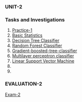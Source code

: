 ### UNIT-2



### Tasks and Investigations
1. [Practice-1](https://github.com/rulom24/DatosMasivos/blob/Unit-2/Practice/Practice-1.scala)
2. [Basic Statistics](https://github.com/rulom24/DatosMasivos/blob/Unit-2/Practice/Practica-Basic%20Statistics.pdf)
3. [Decision Tree Classifier](https://github.com/rulom24/DatosMasivos/blob/Unit-2/Practice/Practica-Decision%20Tree%20Classifier.pdf)
4. [Random Forest Classifier](https://github.com/rulom24/DatosMasivos/blob/Unit-2/Practice/Practica-Random%20Forest%20Classifier.pdf)
5. [Gradient-boosted-tree-classifier](https://github.com/rulom24/DatosMasivos/blob/Unit-2/Practice/Practica-Gradient%20Boosted%20Tree%20Classifier.pdf)
6. [Multilayer perceptron classifier](https://github.com/rulom24/DatosMasivos/blob/Unit-2/Practice/Practica-Multilayer%20Perceptron%20Classifier.pdf)
7. [Linear Support Vector Machine]()
8. []()
9. []()

### EVALUATION-2
[Exam-2](https://github.com/rulom24/DatosMasivos/blob/Unit-2/Evaluation%202/Evaluaci%C3%B3n-2.pdf)

